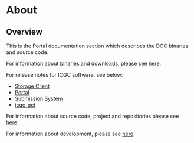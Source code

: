 # About

## Overview

This is the Portal documentation section which describes the DCC binaries and source code.

For information about binaries and downloads, please see [here.](binaries.md)

For release notes for ICGC software, see below:

* [Storage Client](/software/storage-client.md)
* [Portal](/software/portal.md)
* [Submission System](/software/submission.md)
* [icgc-get](/software/icgc-get.md)

For information about source code, project and repositories please see [here](code.md).

For information about development, please see [here](development.md).
